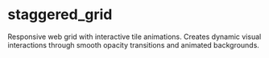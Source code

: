 # staggered_grid
Responsive web grid with interactive tile animations. Creates dynamic visual interactions through smooth opacity transitions and animated backgrounds.
